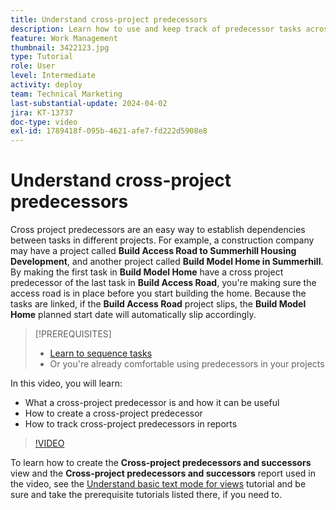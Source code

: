 ```yaml
---
title: Understand cross-project predecessors
description: Learn how to use and keep track of predecessor tasks across 2 or more projects.
feature: Work Management
thumbnail: 3422123.jpg
type: Tutorial
role: User
level: Intermediate
activity: deploy
team: Technical Marketing
last-substantial-update: 2024-04-02
jira: KT-13737
doc-type: video
exl-id: 1789418f-095b-4621-afe7-fd222d5908e8
---
```

# Understand cross-project predecessors

Cross project predecessors are an easy way to establish dependencies between tasks in different projects. For example, a construction company may have a project called **Build Access Road to Summerhill Housing Development**, and another project called **Build Model Home in Summerhill**. By making the first task in **Build Model Home** have a cross project predecessor of the last task in **Build Access Road**, you're making sure the access road is in place before you start building the home. Because the tasks are linked, if the **Build Access Road** project slips, the **Build Model Home** planned start date will automatically slip accordingly.

>[!PREREQUISITES]
>
>* [Learn to sequence tasks](https://experienceleague.adobe.com/docs/workfront-learn/tutorials-workfront/manage-work/tasks/learn-to-sequence-tasks.html?lang=en)
>* Or you're already comfortable using predecessors in your projects


In this video, you will learn:

* What a cross-project predecessor is and how it can be useful
* How to create a cross-project predecessor
* How to track cross-project predecessors in reports

>[!VIDEO](https://video.tv.adobe.com/v/3422123/?quality=12&learn=on&enablevpops)

To learn how to create the **Cross-project predecessors and successors** view and the **Cross-project predecessors and successors** report used in the video,  see the [Understand basic text mode for views](https://experienceleague.adobe.com/docs/workfront-learn/tutorials-workfront/reporting/intermediate-reporting/basic-text-mode-for-views.html?lang=en) tutorial and be sure and take the prerequisite tutorials listed there, if you need to.
